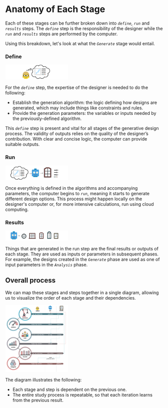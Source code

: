 # Anatomy of Each Stage

Each of these stages can be further broken down into _`define`_, _`run`_ and _`results`_ steps. The _`define`_ step is the responsibility of the designer while the _`run`_ and _`results`_ steps are performed by the computer.

Using this breakdown, let's look at what the _`Generate`_ stage would entail.

### Define

<img src="../../../assets/intro/anatomy1.png" style="width:200px;"/>

For the _`define`_ step, the expertise of the designer is needed to do the following:

* Establish the generation algorithm: the logic defining how designs are generated, which may include things like constraints and rules.
* Provide the generation parameters: the variables or inputs needed by the previously-defined algorithm.

This _`define`_ step is present and vital for all stages of the generative design process. The validity of outputs relies on the quality of the designer’s contribution. With clear and concise logic, the computer can provide suitable outputs.

### Run

<img src="../../../assets/intro/anatomy2.png" style="width:200px;"/>

Once everything is defined in the algorithms and accompanying parameters, the computer begins to _`run`_, meaning it starts to generate different design options. This process might happen locally on the designer's computer or, for more intensive calculations, run using cloud computing.

### Results

<img src="../../../assets/intro/anatomy3.png" style="width:200px;"/>

Things that are generated in the run step are the final results or outputs of each stage. They are used as inputs or parameters in subsequent phases. For example, the designs created in the _`Generate`_ phase are used as one of input parameters in the _`Analysis`_ phase.

## Overall process

We can map these stages and steps together in a single diagram, allowing us to visualize the order of each stage and their dependencies.

<img src="../../../assets/intro/anatomy4.png" style="width:200px;"/>

The diagram illustrates the following:

* Each stage and step is dependent on the previous one.
* The entire study process is repeatable, so that each iteration learns from the previous result.

